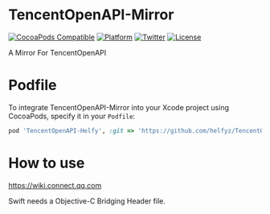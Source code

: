 # TencentOpenAPI-Mirror

[![CocoaPods Compatible](https://img.shields.io/cocoapods/v/TencentOpenAPI-Mirror.svg)](https://img.shields.io/cocoapods/v/TencentOpenAPI-Mirror.svg)
[![Platform](https://img.shields.io/cocoapods/p/TencentOpenAPI-Mirror.svg)](http://cocoadocs.org/docsets/TencentOpenAPI-Mirror)
[![Twitter](https://img.shields.io/badge/twitter-@DwarvenYang-blue.svg)](http://twitter.com/DwarvenYang)
[![License](https://img.shields.io/cocoapods/l/TencentOpenAPI-Mirror.svg)](https://img.shields.io/cocoapods/l/TencentOpenAPI-Mirror.svg)

A Mirror For TencentOpenAPI

# Podfile
To integrate TencentOpenAPI-Mirror into your Xcode project using CocoaPods, specify it in your `Podfile`:

```ruby
pod 'TencentOpenAPI-Helfy', :git => 'https://github.com/helfyz/TencentOpenAPI-Mirror.git', :tag=> 'master'
```

# How to use
https://wiki.connect.qq.com

Swift needs a Objective-C Bridging Header file.
